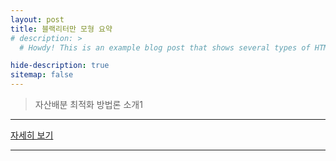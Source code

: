 ```yaml
---
layout: post
title: 블랙리터만 모형 요약
# description: >
  # Howdy! This is an example blog post that shows several types of HTML content supported in this theme.

hide-description: true
sitemap: false
---
```


> 자산배분 최적화 방법론 소개1


---

[자세히 보기](../../../docs/1-2_assetalloc/#black-litterman)

---
